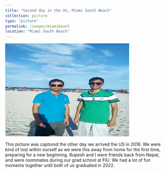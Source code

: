 ```yaml
---
title: "Second day in the US, Miami South Beach"
collection: picture
type: "picture"
permalink: /images/miamibeach
location: "Miami South Beach"
---
```


<img src='/images/pictures/miamibeach.jpg' width='400' height='300'>

This picture was captured the other day we arrived the US in 2016. We were kind of lost within ourself as we were this away from home for the first time, preparing for a new beginning. Rupesh and I were friends back from Nepal, and were roommates during our grad school at FIU. We had a lot of fun moments together until both of us  graduated in 2022. 
